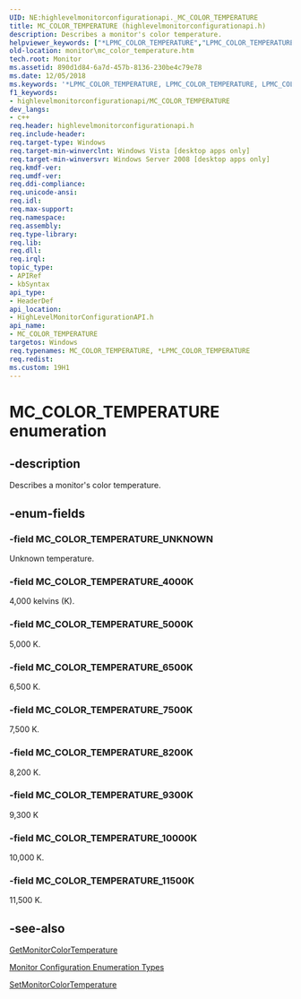 ```yaml
---
UID: NE:highlevelmonitorconfigurationapi._MC_COLOR_TEMPERATURE
title: MC_COLOR_TEMPERATURE (highlevelmonitorconfigurationapi.h)
description: Describes a monitor's color temperature.
helpviewer_keywords: ["*LPMC_COLOR_TEMPERATURE","LPMC_COLOR_TEMPERATURE","LPMC_COLOR_TEMPERATURE enumeration pointer [Monitor Configuration]","MC_COLOR_TEMPERATURE","MC_COLOR_TEMPERATURE","MC_COLOR_TEMPERATURE enumeration [Monitor Configuration]","MC_COLOR_TEMPERATURE_10000K","MC_COLOR_TEMPERATURE_11500K","MC_COLOR_TEMPERATURE_4000K","MC_COLOR_TEMPERATURE_5000K","MC_COLOR_TEMPERATURE_6500K","MC_COLOR_TEMPERATURE_7500K","MC_COLOR_TEMPERATURE_8200K","MC_COLOR_TEMPERATURE_9300K","MC_COLOR_TEMPERATURE_UNKNOWN","highlevelmonitorconfigurationapi/LPMC_COLOR_TEMPERATURE","highlevelmonitorconfigurationapi/MC_COLOR_TEMPERATURE","highlevelmonitorconfigurationapi/MC_COLOR_TEMPERATURE_10000K","highlevelmonitorconfigurationapi/MC_COLOR_TEMPERATURE_11500K","highlevelmonitorconfigurationapi/MC_COLOR_TEMPERATURE_4000K","highlevelmonitorconfigurationapi/MC_COLOR_TEMPERATURE_5000K","highlevelmonitorconfigurationapi/MC_COLOR_TEMPERATURE_6500K","highlevelmonitorconfigurationapi/MC_COLOR_TEMPERATURE_7500K","highlevelmonitorconfigurationapi/MC_COLOR_TEMPERATURE_8200K","highlevelmonitorconfigurationapi/MC_COLOR_TEMPERATURE_9300K","highlevelmonitorconfigurationapi/MC_COLOR_TEMPERATURE_UNKNOWN","monitor.mc_color_temperature"]
old-location: monitor\mc_color_temperature.htm
tech.root: Monitor
ms.assetid: 890d1d84-6a7d-457b-8136-230be4c79e78
ms.date: 12/05/2018
ms.keywords: '*LPMC_COLOR_TEMPERATURE, LPMC_COLOR_TEMPERATURE, LPMC_COLOR_TEMPERATURE enumeration pointer [Monitor Configuration], MC_COLOR_TEMPERATURE, MC_COLOR_TEMPERATURE , MC_COLOR_TEMPERATURE enumeration [Monitor Configuration], MC_COLOR_TEMPERATURE_10000K, MC_COLOR_TEMPERATURE_11500K, MC_COLOR_TEMPERATURE_4000K, MC_COLOR_TEMPERATURE_5000K, MC_COLOR_TEMPERATURE_6500K, MC_COLOR_TEMPERATURE_7500K, MC_COLOR_TEMPERATURE_8200K, MC_COLOR_TEMPERATURE_9300K, MC_COLOR_TEMPERATURE_UNKNOWN, highlevelmonitorconfigurationapi/LPMC_COLOR_TEMPERATURE, highlevelmonitorconfigurationapi/MC_COLOR_TEMPERATURE, highlevelmonitorconfigurationapi/MC_COLOR_TEMPERATURE_10000K, highlevelmonitorconfigurationapi/MC_COLOR_TEMPERATURE_11500K, highlevelmonitorconfigurationapi/MC_COLOR_TEMPERATURE_4000K, highlevelmonitorconfigurationapi/MC_COLOR_TEMPERATURE_5000K, highlevelmonitorconfigurationapi/MC_COLOR_TEMPERATURE_6500K, highlevelmonitorconfigurationapi/MC_COLOR_TEMPERATURE_7500K, highlevelmonitorconfigurationapi/MC_COLOR_TEMPERATURE_8200K, highlevelmonitorconfigurationapi/MC_COLOR_TEMPERATURE_9300K, highlevelmonitorconfigurationapi/MC_COLOR_TEMPERATURE_UNKNOWN, monitor.mc_color_temperature'
f1_keywords:
- highlevelmonitorconfigurationapi/MC_COLOR_TEMPERATURE
dev_langs:
- c++
req.header: highlevelmonitorconfigurationapi.h
req.include-header: 
req.target-type: Windows
req.target-min-winverclnt: Windows Vista [desktop apps only]
req.target-min-winversvr: Windows Server 2008 [desktop apps only]
req.kmdf-ver: 
req.umdf-ver: 
req.ddi-compliance: 
req.unicode-ansi: 
req.idl: 
req.max-support: 
req.namespace: 
req.assembly: 
req.type-library: 
req.lib: 
req.dll: 
req.irql: 
topic_type:
- APIRef
- kbSyntax
api_type:
- HeaderDef
api_location:
- HighLevelMonitorConfigurationAPI.h
api_name:
- MC_COLOR_TEMPERATURE
targetos: Windows
req.typenames: MC_COLOR_TEMPERATURE, *LPMC_COLOR_TEMPERATURE
req.redist: 
ms.custom: 19H1
---
```


# MC_COLOR_TEMPERATURE enumeration


## -description


Describes a monitor's color temperature.
      


## -enum-fields




### -field MC_COLOR_TEMPERATURE_UNKNOWN

Unknown temperature.
          


### -field MC_COLOR_TEMPERATURE_4000K

4,000 kelvins (K).
          


### -field MC_COLOR_TEMPERATURE_5000K

5,000 K.
          


### -field MC_COLOR_TEMPERATURE_6500K

6,500 K.
          


### -field MC_COLOR_TEMPERATURE_7500K

7,500 K.
          


### -field MC_COLOR_TEMPERATURE_8200K

8,200 K.
          


### -field MC_COLOR_TEMPERATURE_9300K

9,300 K
          


### -field MC_COLOR_TEMPERATURE_10000K

10,000 K.
          


### -field MC_COLOR_TEMPERATURE_11500K

11,500 K.
          


## -see-also




<a href="https://docs.microsoft.com/windows/desktop/api/highlevelmonitorconfigurationapi/nf-highlevelmonitorconfigurationapi-getmonitorcolortemperature">GetMonitorColorTemperature</a>



<a href="https://docs.microsoft.com/windows/desktop/Monitor/monitor-configuration-enumeration-types">Monitor Configuration Enumeration Types</a>



<a href="https://docs.microsoft.com/windows/desktop/api/highlevelmonitorconfigurationapi/nf-highlevelmonitorconfigurationapi-setmonitorcolortemperature">SetMonitorColorTemperature</a>
 

 

